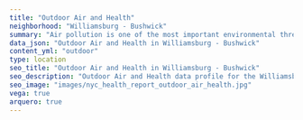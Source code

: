 ```yaml
---
title: "Outdoor Air and Health"
neighborhood: "Williamsburg - Bushwick"
summary: "Air pollution is one of the most important environmental threats to urban populations and while all people are exposed, pollutant emissions, levels of exposure, and population vulnerability vary across neighborhoods. Exposures to common air pollutants have been linked to respiratory and cardiovascular diseases, cancers, and premature deaths."
data_json: "Outdoor Air and Health in Williamsburg - Bushwick"
content_yml: "outdoor"
type: location
seo_title: "Outdoor Air and Health in Williamsburg - Bushwick"
seo_description: "Outdoor Air and Health data profile for the Williamsburg - Bushwick neighborhood of NYC."
seo_image: "images/nyc_health_report_outdoor_air_health.jpg"
vega: true
arquero: true
---
```

